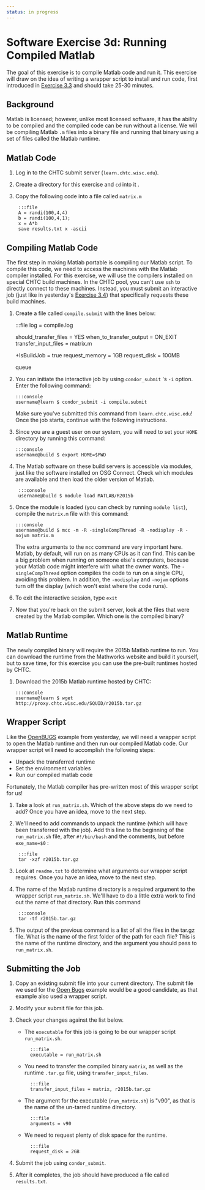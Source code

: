 ```yaml
---
status: in progress
---
```


<style type="text/css"> pre em { font-style: normal; background-color: yellow; } pre strong { font-style: normal; font-weight: bold; color: #008; } </style>

Software Exercise 3d: Running Compiled Matlab
==============================

The goal of this exercise is to compile Matlab code and run it. This exercise will draw on the idea of writing a wrapper script to install and run code, first introduced in [Exercise 3.3](/materials/day2/part3-ex3-wrapper) and should take 25-30 minutes.

Background
----------

Matlab is licensed; however, unlike most licensed software, it has the ability to be compiled and the compiled code can be run without a license. We will be compiling Matlab `.m` files into a binary file and running that binary using a set of files called the Matlab runtime.

Matlab Code
-----------

1. Log in to the CHTC submit server (`learn.chtc.wisc.edu`).
1. Create a directory for this exercise and `cd` into it . 
1. Copy the following code into a file called `matrix.m` 

		:::file
		A = randi(100,4,4)
		b = randi(100,4,1);
		x = A*b
		save results.txt x -ascii

Compiling Matlab Code
---------------------

The first step in making Matlab portable is compiling our Matlab script.
To compile this code, we need to access the machines with the Matlab compiler installed.
For this exercise, we will use the compilers installed on special CHTC build machines.
In the CHTC pool, you can't use `ssh` to directly connect to these machines.
Instead, you must submit an interactive job (just like in yesterday's [Exercise 3.4](/materials/day2/part3-ex4-prepackaged)) that
specifically requests these build machines.

1.   Create a file called `compile.submit` with the lines below: 

		:::file
		log = compile.log

		should_transfer_files = YES
		when_to_transfer_output = ON_EXIT
		transfer_input_files = matrix.m

		+IsBuildJob = true
		request_memory = 1GB
		request_disk = 100MB 

		queue

1.  You can initiate the interactive job by using `condor_submit` 's `-i` option. Enter the following command: 

		:::console
		username@learn $ condor_submit -i compile.submit

	Make sure you've submitted this command from `learn.chtc.wisc.edu`! Once the job starts, continue with the following instructions.

1.  Since you are a guest user on our system, you will need to set your `HOME` directory by running this command: 

		:::console
		username@build $ export HOME=$PWD

1. The Matlab software on these build servers is accessible via modules, just like the software installed on OSG Connect. Check which modules are available and then load the older version of Matlab. 

		:::console 
		username@build $ module load MATLAB/R2015b

1.  Once the module is loaded (you can check by running `module list`), compile the `matrix.m` file with this command: 

		:::console
		username@build $ mcc -m -R -singleCompThread -R -nodisplay -R -nojvm matrix.m

	The extra arguments to the `mcc` command are very important here. Matlab, by default, will run on as many CPUs as it can find. This can be a big problem  when running on someone else's computers, because your Matlab code might interfere with what the owner wants. The `-singleCompThread` option  compiles the code to run on a single CPU, avoiding this problem. In addition, the `-nodisplay` and `-nojvm` options turn off the display (which won't exist  where the code runs). 

1.  To exit the interactive session, type `exit`

1.  Now that you're back on the submit server, look at the files that were created by the Matlab compiler. Which one is the compiled binary?

Matlab Runtime
--------------

The newly compiled binary will require the 2015b Matlab runtime to run. You can download the runtime from the Mathworks website and build it yourself, but to save time, for this exercise you can use the pre-built runtimes hosted by CHTC.

1.  Download the 2015b Matlab runtime hosted by CHTC: 

		:::console
		username@learn $ wget http://proxy.chtc.wisc.edu/SQUID/r2015b.tar.gz 

Wrapper Script
--------------

Like the [OpenBUGS](/materials/day2/part3-ex4-prepackaged) example from yesterday, we will need a wrapper script to open the Matlab runtime and then run our compiled Matlab code. Our wrapper script will need to accomplish the following steps:

-   Unpack the transferred runtime
-   Set the environment variables
-   Run our compiled matlab code

Fortunately, the Matlab compiler has pre-written most of this wrapper script for us!

1.  Take a look at `run_matrix.sh`. Which of the above steps do we need to add? Once you have an idea, move to the next step.

1. We'll need to add commands to unpack the runtime (which will have been transferred with the job). Add this line to the beginning of the `run_matrix.sh` file, after `#!/bin/bash` and the comments, but before `exe_name=$0` : 

		:::file
		tar -xzf r2015b.tar.gz

1. Look at `readme.txt` to determine what arguments our wrapper script requires. Once you have an idea, move to the next step.

1. The name of the Matlab runtime directory is a required argument to the wrapper script `run_matrix.sh`. We'll have to do a little extra work to find out the name of that directory. Run this command

		:::console
		tar -tf r2015b.tar.gz

1. The output of the previous command is a list of all the files in the tar.gz file. What is the name of the first folder of the path for each file? This is the name of the runtime directory, and the argument you should pass to `run_matrix.sh`.  

Submitting the Job
------------------

1.  Copy an existing submit file into your current directory. The submit file we used for the [Open Bugs](/materials/day2/part3-ex4-prepackaged.md) example would be a good candidate, as that example also used a wrapper script. 

2. Modify your submit file for this job. 

3. Check your changes against the list below.
    * The `executable` for this job is going to be our wrapper script `run_matrix.sh`. 

			:::file
			executable = run_matrix.sh

	* You need to transfer the compiled binary `matrix`, as well as the runtime `.tar.gz` file, using `transfer_input_files`. 

			:::file
			transfer_input_files = matrix, r2015b.tar.gz

	* The argument for the executable (`run_matrix.sh`) is "v90", as that is the name of the un-tarred runtime directory. 

			:::file
			arguments = v90

	* We need to request plenty of disk space for the runtime. 
	
			:::file
			request_disk = 2GB

1. Submit the job using `condor_submit`.  

1. After it completes, the job should have produced a file called `results.txt`.  

